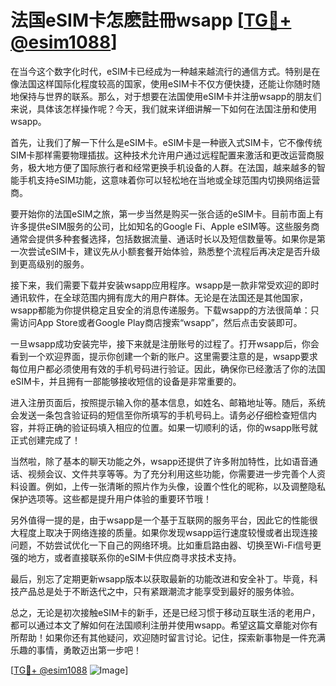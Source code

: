 # 法国eSIM卡怎麽註冊wsapp [[TG💪+ @esim1088](https://t.me/s/esim1088)]

在当今这个数字化时代，eSIM卡已经成为一种越来越流行的通信方式。特别是在像法国这样国际化程度较高的国家，使用eSIM卡不仅方便快捷，还能让你随时随地保持与世界的联系。那么，对于想要在法国使用eSIM卡并注册wsapp的朋友们来说，具体该怎样操作呢？今天，我们就来详细讲解一下如何在法国注册和使用wsapp。

首先，让我们了解一下什么是eSIM卡。eSIM卡是一种嵌入式SIM卡，它不像传统SIM卡那样需要物理插拔。这种技术允许用户通过远程配置来激活和更改运营商服务，极大地方便了国际旅行者和经常更换手机设备的人群。在法国，越来越多的智能手机支持eSIM功能，这意味着你可以轻松地在当地或全球范围内切换网络运营商。

要开始你的法国eSIM之旅，第一步当然是购买一张合适的eSIM卡。目前市面上有许多提供eSIM服务的公司，比如知名的Google Fi、Apple eSIM等。这些服务商通常会提供多种套餐选择，包括数据流量、通话时长以及短信数量等。如果你是第一次尝试eSIM卡，建议先从小额套餐开始体验，熟悉整个流程后再决定是否升级到更高级别的服务。

接下来，我们需要下载并安装wsapp应用程序。wsapp是一款非常受欢迎的即时通讯软件，在全球范围内拥有庞大的用户群体。无论是在法国还是其他国家，wsapp都能为你提供稳定且安全的消息传递服务。下载wsapp的方法很简单：只需访问App Store或者Google Play商店搜索“wsapp”，然后点击安装即可。

一旦wsapp成功安装完毕，接下来就是注册账号的过程了。打开wsapp后，你会看到一个欢迎界面，提示你创建一个新的账户。这里需要注意的是，wsapp要求每位用户都必须使用有效的手机号码进行验证。因此，确保你已经激活了你的法国eSIM卡，并且拥有一部能够接收短信的设备是非常重要的。

进入注册页面后，按照提示输入你的基本信息，如姓名、邮箱地址等。随后，系统会发送一条包含验证码的短信至你所填写的手机号码上。请务必仔细检查短信内容，并将正确的验证码填入相应的位置。如果一切顺利的话，你的wsapp账号就正式创建完成了！

当然啦，除了基本的聊天功能之外，wsapp还提供了许多附加特性，比如语音通话、视频会议、文件共享等等。为了充分利用这些功能，你需要进一步完善个人资料设置。例如，上传一张清晰的照片作为头像，设置个性化的昵称，以及调整隐私保护选项等。这些都是提升用户体验的重要环节哦！

另外值得一提的是，由于wsapp是一个基于互联网的服务平台，因此它的性能很大程度上取决于网络连接的质量。如果你发现wsapp运行速度较慢或者出现连接问题，不妨尝试优化一下自己的网络环境。比如重启路由器、切换至Wi-Fi信号更强的地方，或者直接联系你的eSIM卡供应商寻求技术支持。

最后，别忘了定期更新wsapp版本以获取最新的功能改进和安全补丁。毕竟，科技产品总是处于不断迭代之中，只有紧跟潮流才能享受到最好的服务体验。

总之，无论是初次接触eSIM卡的新手，还是已经习惯于移动互联生活的老用户，都可以通过本文了解如何在法国顺利注册并使用wsapp。希望这篇文章能对你有所帮助！如果你还有其他疑问，欢迎随时留言讨论。记住，探索新事物是一件充满乐趣的事情，勇敢迈出第一步吧！

[[TG💪+ @esim1088](https://t.me/s/esim1088) ![Image](https://i.postimg.cc/4NQfJmqS/Snipaste-2025-05-13-00-14-12.png)]